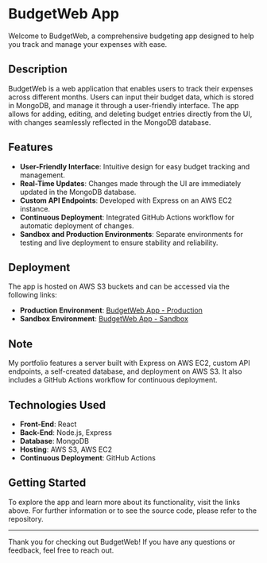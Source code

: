 # BudgetWeb App

Welcome to BudgetWeb, a comprehensive budgeting app designed to help you track and manage your expenses with ease.

## Description

BudgetWeb is a web application that enables users to track their expenses across different months. Users can input their budget data, which is stored in MongoDB, and manage it through a user-friendly interface. The app allows for adding, editing, and deleting budget entries directly from the UI, with changes seamlessly reflected in the MongoDB database.

## Features

- **User-Friendly Interface**: Intuitive design for easy budget tracking and management.
- **Real-Time Updates**: Changes made through the UI are immediately updated in the MongoDB database.
- **Custom API Endpoints**: Developed with Express on an AWS EC2 instance.
- **Continuous Deployment**: Integrated GitHub Actions workflow for automatic deployment of changes.
- **Sandbox and Production Environments**: Separate environments for testing and live deployment to ensure stability and reliability.

## Deployment

The app is hosted on AWS S3 buckets and can be accessed via the following links:

- **Production Environment**: [BudgetWeb App - Production](http://mybudgetreactapp.s3-website.us-east-2.amazonaws.com/)
- **Sandbox Environment**: [BudgetWeb App - Sandbox](http://mybudgetappsandbox.s3-website.us-east-2.amazonaws.com/)

## Note

My portfolio features a server built with Express on AWS EC2, custom API endpoints, a self-created database, and deployment on AWS S3. It also includes a GitHub Actions workflow for continuous deployment.

## Technologies Used

- **Front-End**: React
- **Back-End**: Node.js, Express
- **Database**: MongoDB
- **Hosting**: AWS S3, AWS EC2
- **Continuous Deployment**: GitHub Actions

## Getting Started

To explore the app and learn more about its functionality, visit the links above. For further information or to see the source code, please refer to the repository.

---

Thank you for checking out BudgetWeb! If you have any questions or feedback, feel free to reach out.
